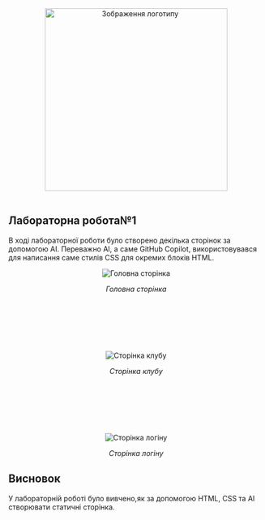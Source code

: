 <div align="center">
  <img src="https://github.com/user-attachments/assets/19ed195f-e10f-4451-96ee-d2b2cb06865d" alt="Зображення логотипу" height="360" />
  <br>
  </div>
<br>

## Лабораторна робота№1

  <p>  
    В ході лабораторної роботи було створено декілька сторінок за допомогою AI.
    Переважно AI, а саме GitHub Copilot, використовувався для написання саме стилів CSS для окремих блоків HTML.  
  </p>

<div align="center">
  <img src="https://github.com/user-attachments/assets/ea25a3d8-5460-403b-a2ac-474eb88ac0f0" alt="Головна сторінка" />
  <p style="text-align: center;"><em>Головна сторінка</em></p>

  <img src="https://github.com/user-attachments/assets/fd602338-8bc0-4139-8e2a-bf819385c3c8" alt="Сторінка клубу" style="margin-top: 100px;" />
  <p style="text-align: center;"><em>Сторінка клубу</em></p>

  <img src="https://github.com/user-attachments/assets/d59380b2-f63b-4c1c-812a-1f22ae995589" alt="Сторінка логіну" style="margin-top: 100px;" />
  <p style="text-align: center;"><em>Сторінка логіну</em></p>
</div>

## Висновок
  <p>У лабораторній роботі було вивчено,як за допомогою HTML, СSS та AI створювати статичні сторінка.</p>
  
